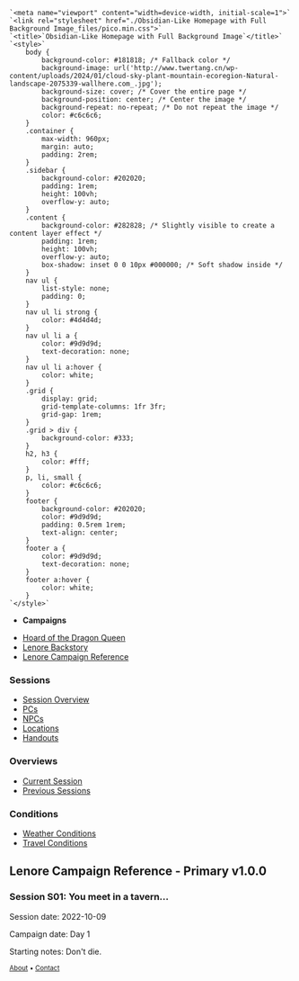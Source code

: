 <!DOCTYPE html>

<!-- saved from url=(0014)about:internet -->

<html lang="en"><head><meta http-equiv="Content-Type" content="text/html; charset=UTF-8">

    `<meta name="viewport" content="width=device-width, initial-scale=1">`
    `<link rel="stylesheet" href="./Obsidian-Like Homepage with Full Background Image_files/pico.min.css">`
    `<title>`Obsidian-Like Homepage with Full Background Image`</title>`
    `<style>`
        body {
            background-color: #181818; /* Fallback color */
            background-image: url('http://www.twertang.cn/wp-content/uploads/2024/01/cloud-sky-plant-mountain-ecoregion-Natural-landscape-2075339-wallhere.com_.jpg');
            background-size: cover; /* Cover the entire page */
            background-position: center; /* Center the image */
            background-repeat: no-repeat; /* Do not repeat the image */
            color: #c6c6c6;
        }
        .container {
            max-width: 960px;
            margin: auto;
            padding: 2rem;
        }
        .sidebar {
            background-color: #202020;
            padding: 1rem;
            height: 100vh;
            overflow-y: auto;
        }
        .content {
            background-color: #282828; /* Slightly visible to create a content layer effect */
            padding: 1rem;
            height: 100vh;
            overflow-y: auto;
            box-shadow: inset 0 0 10px #000000; /* Soft shadow inside */
        }
        nav ul {
            list-style: none;
            padding: 0;
        }
        nav ul li strong {
            color: #4d4d4d;
        }
        nav ul li a {
            color: #9d9d9d;
            text-decoration: none;
        }
        nav ul li a:hover {
            color: white;
        }
        .grid {
            display: grid;
            grid-template-columns: 1fr 3fr;
            grid-gap: 1rem;
        }
        .grid > div {
            background-color: #333;
        }
        h2, h3 {
            color: #fff;
        }
        p, li, small {
            color: #c6c6c6;
        }
        footer {
            background-color: #202020;
            color: #9d9d9d;
            padding: 0.5rem 1rem;
            text-align: center;
        }
        footer a {
            color: #9d9d9d;
            text-decoration: none;
        }
        footer a:hover {
            color: white;
        }
    `</style>`

</head>
<body>
    <nav class="container-fluid">
        <ul>
            <li><strong>Campaigns</strong></li>
        </ul>
        <ul>
            <li><a href="https://designergpt.replit.app/pages/1cbfaa33cab937a80379a6ffb89483ed.html#">Hoard of the Dragon Queen</a></li>
            <li><a href="https://designergpt.replit.app/pages/1cbfaa33cab937a80379a6ffb89483ed.html#">Lenore Backstory</a></li>
            <li><a href="https://designergpt.replit.app/pages/1cbfaa33cab937a80379a6ffb89483ed.html#" role="button">Lenore Campaign Reference</a></li>
        </ul>
    </nav>
    <main class="container">
        <div class="grid">
            <div class="sidebar">
                <!-- Sidebar content -->
                <h3>Sessions</h3>
                <ul>
                    <li><a href="https://designergpt.replit.app/pages/1cbfaa33cab937a80379a6ffb89483ed.html#">Session Overview</a></li>
                    <li><a href="https://designergpt.replit.app/pages/1cbfaa33cab937a80379a6ffb89483ed.html#">PCs</a></li>
                    <li><a href="https://designergpt.replit.app/pages/1cbfaa33cab937a80379a6ffb89483ed.html#">NPCs</a></li>
                    <li><a href="https://designergpt.replit.app/pages/1cbfaa33cab937a80379a6ffb89483ed.html#">Locations</a></li>
                    <li><a href="https://designergpt.replit.app/pages/1cbfaa33cab937a80379a6ffb89483ed.html#">Handouts</a></li>
                </ul>
                <h3>Overviews</h3>
                <ul>
                    <li><a href="https://designergpt.replit.app/pages/1cbfaa33cab937a80379a6ffb89483ed.html#">Current Session</a></li>
                    <li><a href="https://designergpt.replit.app/pages/1cbfaa33cab937a80379a6ffb89483ed.html#">Previous Sessions</a></li>
                </ul>
                <h3>Conditions</h3>
                <ul>
                    <li><a href="https://designergpt.replit.app/pages/1cbfaa33cab937a80379a6ffb89483ed.html#">Weather Conditions</a></li>
                    <li><a href="https://designergpt.replit.app/pages/1cbfaa33cab937a80379a6ffb89483ed.html#">Travel Conditions</a></li>
                </ul>
            </div>
            <div class="content">
                <!-- Main content -->
                <h2>Lenore Campaign Reference - Primary v1.0.0</h2>
                <h3>Session S01: You meet in a tavern...</h3>
                <p>Session date: 2022-10-09</p>
                <p>Campaign date: Day 1</p>
                <p>Starting notes: Don't die.</p>
                <!-- Add more content as needed -->
            </div>
        </div>
    </main>
    <footer class="container">
        <small><a href="https://designergpt.replit.app/pages/1cbfaa33cab937a80379a6ffb89483ed.html#">About</a> • <a href="https://designergpt.replit.app/pages/1cbfaa33cab937a80379a6ffb89483ed.html#">Contact</a></small>
    </footer>

</body></html>
